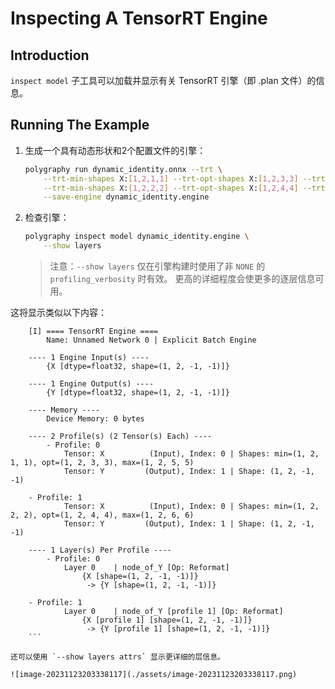 # Inspecting A TensorRT Engine


## Introduction

`inspect model` 子工具可以加载并显示有关 TensorRT 引擎（即 .plan 文件）的信息。


## Running The Example

1. 生成一个具有动态形状和2个配置文件的引擎：

    ```bash
    polygraphy run dynamic_identity.onnx --trt \
        --trt-min-shapes X:[1,2,1,1] --trt-opt-shapes X:[1,2,3,3] --trt-max-shapes X:[1,2,5,5] \
        --trt-min-shapes X:[1,2,2,2] --trt-opt-shapes X:[1,2,4,4] --trt-max-shapes X:[1,2,6,6] \
        --save-engine dynamic_identity.engine
    ```

2. 检查引擎：

    ```bash
    polygraphy inspect model dynamic_identity.engine \
        --show layers
    ```

    > 注意：`--show layers` 仅在引擎构建时使用了非 `NONE` 的 `profiling_verbosity` 时有效。 更高的详细程度会使更多的逐层信息可用。
    
这将显示类似以下内容：
    
```
    [I] ==== TensorRT Engine ====
        Name: Unnamed Network 0 | Explicit Batch Engine
    
    ---- 1 Engine Input(s) ----
        {X [dtype=float32, shape=(1, 2, -1, -1)]}
    
    ---- 1 Engine Output(s) ----
        {Y [dtype=float32, shape=(1, 2, -1, -1)]}
    
    ---- Memory ----
        Device Memory: 0 bytes
    
    ---- 2 Profile(s) (2 Tensor(s) Each) ----
        - Profile: 0
            Tensor: X          (Input), Index: 0 | Shapes: min=(1, 2, 1, 1), opt=(1, 2, 3, 3), max=(1, 2, 5, 5)
            Tensor: Y         (Output), Index: 1 | Shape: (1, 2, -1, -1)
    
    - Profile: 1
            Tensor: X          (Input), Index: 0 | Shapes: min=(1, 2, 2, 2), opt=(1, 2, 4, 4), max=(1, 2, 6, 6)
            Tensor: Y         (Output), Index: 1 | Shape: (1, 2, -1, -1)
    
    ---- 1 Layer(s) Per Profile ----
        - Profile: 0
            Layer 0    | node_of_Y [Op: Reformat]
                {X [shape=(1, 2, -1, -1)]}
                 -> {Y [shape=(1, 2, -1, -1)]}
    
    - Profile: 1
            Layer 0    | node_of_Y [profile 1] [Op: Reformat]
                {X [profile 1] [shape=(1, 2, -1, -1)]}
                 -> {Y [profile 1] [shape=(1, 2, -1, -1)]}
    ```
    
还可以使用 `--show layers attrs` 显示更详细的层信息。

![image-20231123203338117](./assets/image-20231123203338117.png)
